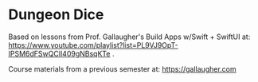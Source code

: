 #  Dungeon Dice

Based on lessons from Prof. Gallaugher's Build Apps w/Swift + SwiftUI at: https://www.youtube.com/playlist?list=PL9VJ9OpT-IPSM6dFSwQCIl409gNBsqKTe .

Course materials from a previous semester at: https://gallaugher.com
